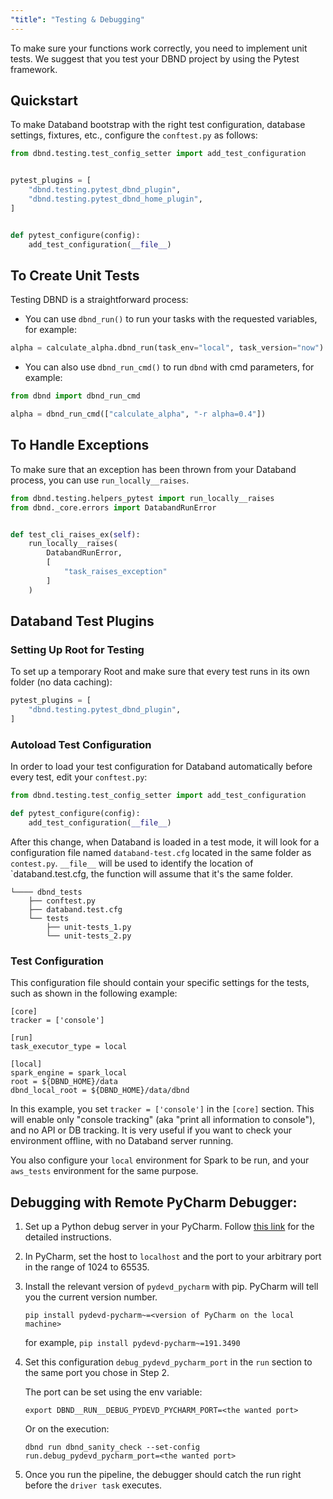 ```yaml
---
"title": "Testing & Debugging"
---
```

To make sure your functions work correctly, you need to implement unit tests.
We suggest that you test your DBND project by using the Pytest framework.

## Quickstart
To make Databand bootstrap with the right test configuration, database settings, fixtures, etc., configure the `conftest.py` as follows:
```python
from dbnd.testing.test_config_setter import add_test_configuration


pytest_plugins = [
    "dbnd.testing.pytest_dbnd_plugin",
    "dbnd.testing.pytest_dbnd_home_plugin",
]


def pytest_configure(config):
    add_test_configuration(__file__)
```

## To Create Unit Tests
Testing DBND is a straightforward process:


* You can use `dbnd_run()` to run your tasks with the requested variables, for example:

```python
alpha = calculate_alpha.dbnd_run(task_env="local", task_version="now")
```

* You can also use `dbnd_run_cmd()` to run `dbnd` with cmd parameters, for example:

```python
from dbnd import dbnd_run_cmd

alpha = dbnd_run_cmd(["calculate_alpha", "-r alpha=0.4"])
```

## To Handle Exceptions
To make sure that an exception has been thrown from your Databand process, you can use `run_locally__raises`.

```python
from dbnd.testing.helpers_pytest import run_locally__raises
from dbnd._core.errors import DatabandRunError


def test_cli_raises_ex(self):
    run_locally__raises(
        DatabandRunError,
        [
            "task_raises_exception"
        ]
    )
```

## Databand Test Plugins
### Setting Up Root for Testing

To set up a temporary Root and make sure that every test runs in its own folder (no data caching):
```python
pytest_plugins = [
    "dbnd.testing.pytest_dbnd_plugin",
]
```

### Autoload Test Configuration
In order to load your test configuration for Databand automatically before every test, edit your `conftest.py`:
```python
from dbnd.testing.test_config_setter import add_test_configuration

def pytest_configure(config):
    add_test_configuration(__file__)
```

After this change, when Databand is loaded in a test mode, it will look for a configuration file named `databand-test.cfg` located in the same folder as `contest.py`. `__file__` will be used to identify the location of `databand.test.cfg, the function will assume that it's the same folder.

```
└──── dbnd_tests
    ├── conftest.py
    ├── databand.test.cfg
    └── tests
        ├── unit-tests_1.py
        └── unit-tests_2.py
```
### Test Configuration
This configuration file should contain your specific settings for the tests, such as shown in the following example:

```inicfg
[core]
tracker = ['console']

[run]
task_executor_type = local

[local]
spark_engine = spark_local
root = ${DBND_HOME}/data
dbnd_local_root = ${DBND_HOME}/data/dbnd
```

In this example, you set `tracker = ['console']` in the `[core]` section. This will enable only "console tracking" (aka "print all information to console"), and no API or DB tracking.
It is very useful if you want to check your environment offline, with no Databand server running.

You also configure your `local` environment for Spark to be run, and your `aws_tests` environment for the same purpose.


## Debugging with Remote PyCharm Debugger:
1. Set up a Python debug server in your PyCharm. Follow [this link](https://www.jetbrains.com/help/pycharm/remote-debugging-with-product.html#remote-debug-config) for the detailed instructions.
2. In PyCharm, set the host to `localhost` and the port to your arbitrary port in the range of 1024 to 65535.
3. Install the relevant version of `pydevd_pycharm` with pip. PyCharm will tell you the current version number.

    `pip install pydevd-pycharm~=<version of PyCharm on the local machine>`

    for example, `pip install pydevd-pycharm~=191.3490`

4. Set this configuration `debug_pydevd_pycharm_port` in the `run` section to the same port you chose in Step 2.

    The port can be set using the env variable:

    `export DBND__RUN__DEBUG_PYDEVD_PYCHARM_PORT=<the wanted port>`

    Or on the execution:

    `dbnd run dbnd_sanity_check --set-config run.debug_pydevd_pycharm_port=<the wanted port>`

5. Once you run the pipeline, the debugger should catch the run right before the `driver task` executes.